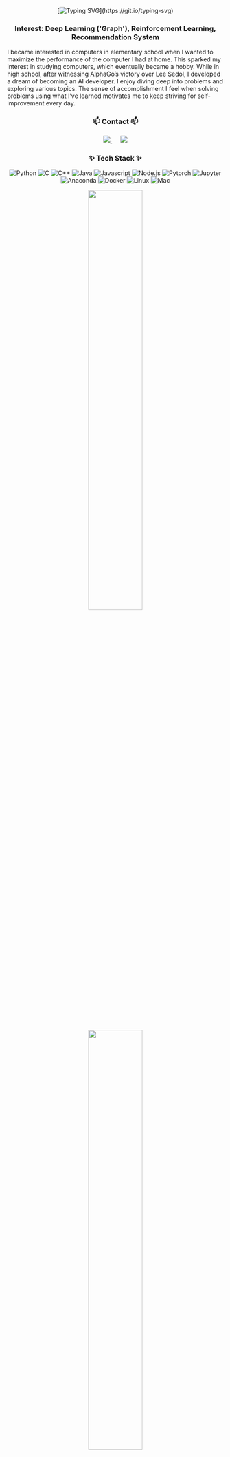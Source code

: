 <div align = "center">

  [![Typing SVG](https://readme-typing-svg.demolab.com/?&width=1000&background=00000000&color=FFFFFF&center=True&vCenter=True&size=25&pause=900&lines=Welcome+to+seorining's+Github!;I'm+interested+in+Deep+Learning(Graph,+RL,+Recsys+...))](https://git.io/typing-svg)

  ### Interest: Deep Learning ('Graph'), Reinforcement Learning, Recommendation System

</div>

I became interested in computers in elementary school when I wanted to maximize the performance of the computer I had at home. This sparked my interest in studying computers, which eventually became a hobby. While in high school, after witnessing AlphaGo’s victory over Lee Sedol, I developed a dream of becoming an AI developer. I enjoy diving deep into problems and exploring various topics. The sense of accomplishment I feel when solving problems using what I’ve learned motivates me to keep striving for self-improvement every day.

<div align = 'center'>


<h3 align='center'> 📫 Contact 📫 </h3>
<div align="center">
  <a href="https://surrr.tistory.com/">
    <img src="https://img.shields.io/badge/Surrr-000000.svg?&style=for-the-badge&logo=Tistory&logoColor=white"/> </a> &nbsp;&nbsp;&nbsp;&nbsp;
  <a href="mailto:train1312@naver.com"> <img src="https://img.shields.io/badge/train1312@naver.com-03C75A.svg?&style=for-the-badge&logo=Naver&logoColor=FFFFFF"> </a>
</div>

<h3 align='center'> ✨ Tech Stack ✨ </h3>
<div align="center">
<img alt='Python' src='https://img.shields.io/badge/Python-3776AB.svg?&style=for-the-badge&logo=Python&logoColor=white'/>
<img alt='C' src='https://img.shields.io/badge/C-A8B9CC.svg?&style=for-the-badge&logo=C&logoColor=white'/>
<img alt='C++' src='https://img.shields.io/badge/C++-00599C.svg?&style=for-the-badge&logo=cplusplus&logoColor=white'/>
<img alt='Java' src='https://img.shields.io/badge/Java-ED8B00?&style=for-the-badge&logo=openjdk&logoColor=white'/>
<img alt='Javascript' src='https://img.shields.io/badge/JavaScript-F7DF1E.svg?&style=for-the-badge&logo=JavaScript&logoColor=white'/>
<img alt='Node.js' src='https://img.shields.io/badge/Node.js-5FA04E.svg?&style=for-the-badge&logo=Node.js&logoColor=white'/>

<img alt='Pytorch' src='https://img.shields.io/badge/PyTorch-EE4C2C.svg?&style=for-the-badge&logo=PyTorch&logoColor=white'/>
<img alt="Jupyter" src ="https://img.shields.io/badge/Jupyter-F37626.svg?&style=for-the-badge&logo=jupyter&logoColor=white"/>

<img alt='Anaconda' src='https://img.shields.io/badge/Anaconda-44A833.svg?&style=for-the-badge&logo=Anaconda&logoColor=white'/>
<img alt='Docker' src='https://img.shields.io/badge/Docker-2496ED.svg?&style=for-the-badge&logo=Docker&logoColor=white'/>
<img alt='Linux' src='https://img.shields.io/badge/Linux-FCC624.svg?&style=for-the-badge&logo=Linux&logoColor=white'/>
<img alt='Mac' src='https://img.shields.io/badge/Mac-000000.svg?&style=for-the-badge&logo=macos&logoColor=white'/>
</div>

<p align="center">

  <img height="50%" width="auto" src ="https://github-readme-stats.vercel.app/api?username=seorining&show_icons=true&count_private=true&theme=vue-dark&hide_border=true&bg_color=00000000">
  <img height="50%" width="auto" src ="https://github-readme-stats.vercel.app/api/top-langs/?username=seorining&layout=compact&hide_border=true&theme=vue-dark&bg_color=00000000&langs_count=6">

</p>

<div align='center'>

![seorining's Contibution Graph](https://github-readme-activity-graph.vercel.app/graph?username=seorining&theme=vue&bg_color=00000000&hide_border=true)

| Sovled.ac Tier </br> [Started on 24.09.05] | 
|:---:|
| [![Solved.ac Profile](http://mazassumnida.wtf/api/v2/generate_badge?boj=train1312)](https://solved.ac/train1312)|

[![Hits](https://hits.seeyoufarm.com/api/count/incr/badge.svg?url=https%3A%2F%2Fgithub.com%2FholyPigeon%2Fhit-counter&count_bg=%231EB854&title_bg=%232C3E50&icon=github.svg&icon_color=%23E7E7E7&title=&edge_flat=false)](https://hits.seeyoufarm.com)

</div>

<!--
**seorining/seorining** is a ✨ _special_ ✨ repository because its `README.md` (this file) appears on your GitHub profile.

https://simpleicons.org/
-->

